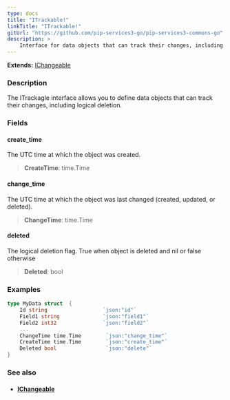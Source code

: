 ```yaml
---
type: docs
title: "ITrackable!"
linkTitle: "ITrackable!"
gitUrl: "https://github.com/pip-services3-go/pip-services3-commons-go"
description: > 
    Interface for data objects that can track their changes, including logical deletion.
---
```


**Extends:** [IChangeable](../ichangeable)

### Description

The ITrackagle interface allows you to define data objects that can track their changes, including logical deletion.

### Fields

<span class="hide-title-link">

#### create_time
The UTC time at which the object was created.
> **CreateTime**: time.Time

#### change_time
The UTC time at which the object was last changed (created, updated, or deleted).
> **ChangeTime**: time.Time

#### deleted
The logical deletion flag. True when object is deleted and nil or false otherwise
> **Deleted**: bool

</span>

### Examples

```go
type MyData struct  {
    Id string                  `json:"id"`
    Field1 string              `json:"field1"`
    Field2 int32               `json:"field2"`
    ...
    ChangeTime time.Time        `json:"change_time"`
    CreateTime time.Time        `json:"create_time"`
    Deleted bool                `json:"delete"`
}
```

### See also
- #### [IChangeable](../ichangeable)

